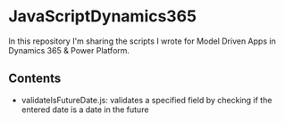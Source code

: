 # JavaScriptDynamics365

In this repository I'm sharing the scripts I wrote for Model Driven Apps in Dynamics 365 & Power Platform.

## Contents ##
* validateIsFutureDate.js: validates a specified field by checking if the entered date is a date in the future
